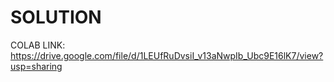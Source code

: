 # SOLUTION
 COLAB LINK: https://drive.google.com/file/d/1LEUfRuDvsiI_v13aNwpIb_Ubc9E16lK7/view?usp=sharing
